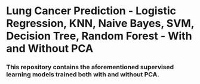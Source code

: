 # Lung Cancer Prediction - Logistic Regression, KNN, Naive Bayes, SVM, Decision Tree, Random Forest - With and Without PCA

### This repository contains the aforementioned supervised learning models trained both with and without PCA.